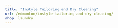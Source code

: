 ```yaml
---
title: "Instyle Tailoring and Dry Cleaning"
url: /edmonton/instyle-tailoring-and-dry-cleaning/
shop: laundry
---
```


